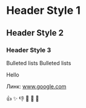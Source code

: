 # Header Style 1

## Header Style 2

### Header Style 3

Bulleted lists
Bulleted lists

Hello 

Линк: www.google.com

:+1:
:sparkles:
:-1:
:100:
:1234:
:8ball:
